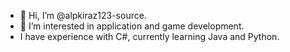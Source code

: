- 👋 Hi, I’m @alpkiraz123-source.
- 👀 I’m interested in application and game development.
- I have experience with C#, currently learning Java and Python.

<!---
alpkiraz123-source/alpkiraz123-source is a ✨ special ✨ repository because its `README.md` (this file) appears on your GitHub profile.
You can click the Preview link to take a look at your changes.
--->
